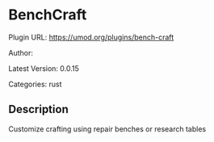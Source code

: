 # BenchCraft

Plugin URL: https://umod.org/plugins/bench-craft

Author: 

Latest Version: 0.0.15

Categories: rust

## Description

Customize crafting using repair benches or research tables
